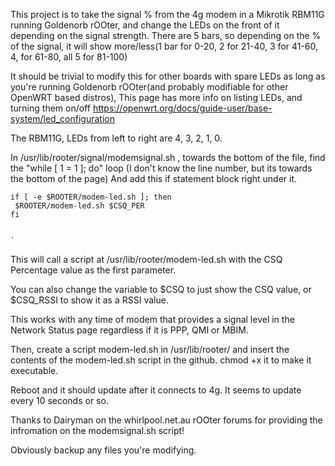 This project is to take the signal % from the 4g modem in a Mikrotik RBM11G running Goldenorb rOOter, and change the LEDs on the front of it depending on the signal strength.
There are 5 bars, so depending on the % of the signal, it will show more/less(1 bar for 0-20, 2 for 21-40, 3 for 41-60, 4, for 61-80, all 5 for 81-100)

It should be trivial to modify this for other boards with spare LEDs as long as you're running Goldenorb rOOter(and probably modifiable for other OpenWRT based distros),  This page has more info on listing LEDs, and turning them on/off
https://openwrt.org/docs/guide-user/base-system/led_configuration

The RBM11G, LEDs from left to right are 4, 3, 2, 1, 0.


In /usr/lib/rooter/signal/modemsignal.sh , towards the bottom of the file, find the "while [ 1 = 1 ]; do" loop (I don't know the line number, but its towards the bottom of the page)
And add this if statement block right under it. 


```
if [ -e $ROOTER/modem-led.sh ]; then
 $ROOTER/modem-led.sh $CSQ_PER
fi
```

                                                                                                                                                      `

This will call a script at /usr/lib/rooter/modem-led.sh with the CSQ Percentage value as the first parameter.

You can also change the variable to $CSQ to just show the CSQ value, or $CSQ_RSSI to show it as a RSSI value.

This works with any time of modem that provides a signal level in the Network Status page regardless if it is PPP, QMI or MBIM.


Then, create a script modem-led.sh in /usr/lib/rooter/ and insert the contents of the modem-led.sh script in the github.  chmod +x it to make it executable.

Reboot and it should update after it connects to 4g.  It seems to update every 10 seconds or so.  

Thanks to Dairyman on the whirlpool.net.au rOOter forums for providing the infromation on the modemsignal.sh script!

Obviously backup any files you're modifying.
